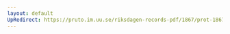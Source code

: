 ```yaml
---
layout: default
UpRedirect: https://pruto.im.uu.se/riksdagen-records-pdf/1867/prot-1867--ak--514/prot-1867--ak--514_019.pdf
---
```

